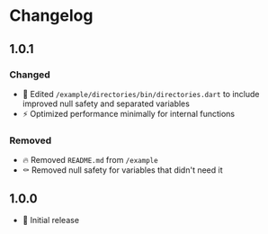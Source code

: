 # Changelog

## 1.0.1

### Changed

- 🎨 Edited `/example/directories/bin/directories.dart` to include improved null safety and separated variables
- ⚡️ Optimized performance minimally for internal functions

### Removed

- 🔥 Removed `README.md` from `/example`
- ⚰️ Removed null safety for variables that didn't need it

## 1.0.0

- 🥳 Initial release
